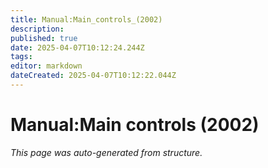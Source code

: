 ```yaml
---
title: Manual:Main_controls_(2002)
description: 
published: true
date: 2025-04-07T10:12:24.244Z
tags: 
editor: markdown
dateCreated: 2025-04-07T10:12:22.044Z
---
```


# Manual:Main controls (2002)

*This page was auto-generated from structure.*